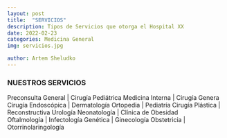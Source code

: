 ```yaml
---
layout: post
title:  "SERVICIOS"
description: Tipos de Servicios que otorga el Hospital XX
date: 2022-02-23
categories: Medicina General 
img: servicios.jpg

author: Artem Sheludko
---
```


### NUESTROS SERVICIOS 


Preconsulta 
General	                |    Cirugía Pediátrica
Medicina Interna	                |    Cirugía Genera
Cirugía
Endoscópica               |    Dermatología
Ortopedia	                      |    Pediatría
Cirugía 
Plástica                |   Reconstructiva	Urología
Neonatología	                  |   Clínica de Obesidad             
Oftalmología	                  |   Infectología
Genética	                      |   Ginecología
Obstetricia	                    |   Otorrinolaringología
